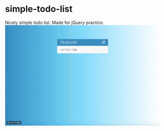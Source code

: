 # simple-todo-list
Nicely simple todo list.
Made for jQuery practice.
![Farmers Market Finder Demo](assets/gifs/demo.gif)
